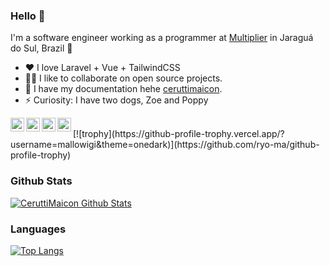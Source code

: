 ### Hello 👋

I'm a software engineer working as a programmer at [Multiplier](https://multiplier.com.br/) in Jaraguá do Sul, Brazil 🌆

- ♥ I love Laravel + Vue + TailwindCSS
- 🧑‍💻 I like to collaborate on open source projects.
- 💬 I have my documentation hehe [ceruttimaicon](ceruttimaicon.js.org).
- ⚡ Curiosity: I have two dogs, Zoe and Poppy

<a href="https://www.linkedin.com/in/maicon-cerutti-516918114/">
  <img align="left" alt="Maicon Cerutti Linkdein" width="22px" src="https://cdn.jsdelivr.net/npm/simple-icons@v3/icons/linkedin.svg" />
</a>
<a href="https://twitter.com/CeruttiMaicon">
  <img align="left" alt="CeruttiMaicon Twitter" width="22px" src="https://cdn.jsdelivr.net/npm/simple-icons@v3/icons/twitter.svg" />
</a>
<a href="https://t.me/CeruttiMaicon">
  <img align="left" alt="Maicon Cerutti Telegram" width="22px" src="https://cdn.jsdelivr.net/npm/simple-icons@v3/icons/telegram.svg" />
</a>
<a href="https://api.whatsapp.com/send?phone=5547984294833&text=Olá eu sou o Maicon"> 
  <img align="left" alt="Maicon Cerutti Whattsapp" width="22px" src="https://cdn.jsdelivr.net/npm/simple-icons@v3/icons/whatsapp.svg"/>
</a>

<br/>
[![trophy](https://github-profile-trophy.vercel.app/?username=mallowigi&theme=onedark)](https://github.com/ryo-ma/github-profile-trophy)

### Github Stats

[![CeruttiMaicon Github Stats](https://github-readme-stats.vercel.app/api?username=CeruttiMaicon&count_private=true&theme=default&show_icons=true)](https://github.com/CeruttiMaicon)

### Languages

[![Top Langs](https://github-readme-stats.vercel.app/api/top-langs/?username=CeruttiMaicon&layout=compact)](https://github.com/anuraghazra/github-readme-stats)
